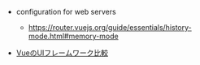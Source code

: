 
* configuration for web servers
  * https://router.vuejs.org/guide/essentials/history-mode.html#memory-mode

* [VueのUIフレームワーク比較](https://qiita.com/yoshiplur/items/d39fe389d363a66dbb1c)

